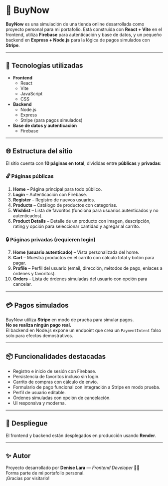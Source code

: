 # 🛒 BuyNow

**BuyNow** es una simulación de una tienda online desarrollada como proyecto personal para mi portafolio. Está construida con **React + Vite** en el frontend, utiliza **Firebase** para autenticación y base de datos, y un pequeño backend en **Express + Node.js** para la lógica de pagos simulados con **Stripe**.

---

## 🚀 Tecnologías utilizadas

- **Frontend**
  - React
  - Vite
  - JavaScript
  - CSS
- **Backend**
  - Node.js
  - Express
  - Stripe (para pagos simulados)
- **Base de datos y autenticación**
  - Firebase

---

## 🌐 Estructura del sitio

El sitio cuenta con **10 páginas en total**, divididas entre **públicas** y **privadas**:

### 🔓 Páginas públicas

1. **Home** – Página principal para todo público.
2. **Login** – Autenticación con Firebase.
3. **Register** – Registro de nuevos usuarios.
4. **Products** – Catálogo de productos con categorías.
5. **Wishlist** – Lista de favoritos (funciona para usuarios autenticados y no autenticados).
6. **Product Details** – Detalle de un producto con imagen, descripción, rating y opción para seleccionar cantidad y agregar al carrito.

### 🔒 Páginas privadas (requieren login)

7. **Home (usuario autenticado)** – Vista personalizada del home.
8. **Cart** – Muestra productos en el carrito con cálculo total y botón para pagar.
9. **Profile** – Perfil del usuario (email, dirección, métodos de pago, enlaces a órdenes y favoritos).
10. **Orders** – Lista de órdenes simuladas del usuario con opción para cancelar.

---

## 💳 Pagos simulados

BuyNow utiliza **Stripe** en modo de prueba para simular pagos.  
**No se realiza ningún pago real.**  
El backend en Node.js expone un endpoint que crea un `PaymentIntent` falso solo para efectos demostrativos.

---

## 📦 Funcionalidades destacadas

- Registro e inicio de sesión con Firebase.
- Persistencia de favoritos incluso sin login.
- Carrito de compras con cálculo de envío.
- Formulario de pago funcional con integración a Stripe en modo prueba.
- Perfil de usuario editable.
- Órdenes simuladas con opción de cancelación.
- UI responsiva y moderna.

---

## 🚀 Despliegue

El frontend y backend están desplegados en producción usando **Render**.

---

## ✨ Autor

Proyecto desarrollado por **Denise Lara** — *Frontend Developer* 🧑‍💻  
Forma parte de mi portafolio personal.  
¡Gracias por visitarlo!
